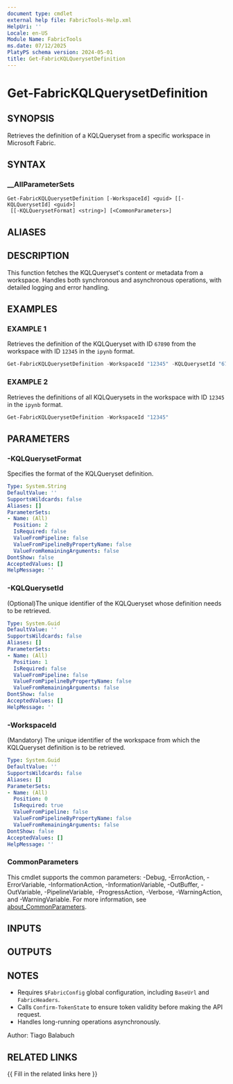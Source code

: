 ```yaml
---
document type: cmdlet
external help file: FabricTools-Help.xml
HelpUri: ''
Locale: en-US
Module Name: FabricTools
ms.date: 07/12/2025
PlatyPS schema version: 2024-05-01
title: Get-FabricKQLQuerysetDefinition
---
```


# Get-FabricKQLQuerysetDefinition

## SYNOPSIS

Retrieves the definition of a KQLQueryset from a specific workspace in Microsoft Fabric.

## SYNTAX

### __AllParameterSets

```
Get-FabricKQLQuerysetDefinition [-WorkspaceId] <guid> [[-KQLQuerysetId] <guid>]
 [[-KQLQuerysetFormat] <string>] [<CommonParameters>]
```

## ALIASES

## DESCRIPTION

This function fetches the KQLQueryset's content or metadata from a workspace.
Handles both synchronous and asynchronous operations, with detailed logging and error handling.

## EXAMPLES

### EXAMPLE 1

Retrieves the definition of the KQLQueryset with ID `67890` from the workspace with ID `12345` in the `ipynb` format.

```powershell
Get-FabricKQLQuerysetDefinition -WorkspaceId "12345" -KQLQuerysetId "67890"
```

### EXAMPLE 2

Retrieves the definitions of all KQLQuerysets in the workspace with ID `12345` in the `ipynb` format.

```powershell
Get-FabricKQLQuerysetDefinition -WorkspaceId "12345"
```

## PARAMETERS

### -KQLQuerysetFormat

Specifies the format of the KQLQueryset definition.

```yaml
Type: System.String
DefaultValue: ''
SupportsWildcards: false
Aliases: []
ParameterSets:
- Name: (All)
  Position: 2
  IsRequired: false
  ValueFromPipeline: false
  ValueFromPipelineByPropertyName: false
  ValueFromRemainingArguments: false
DontShow: false
AcceptedValues: []
HelpMessage: ''
```

### -KQLQuerysetId

(Optional)The unique identifier of the KQLQueryset whose definition needs to be retrieved.

```yaml
Type: System.Guid
DefaultValue: ''
SupportsWildcards: false
Aliases: []
ParameterSets:
- Name: (All)
  Position: 1
  IsRequired: false
  ValueFromPipeline: false
  ValueFromPipelineByPropertyName: false
  ValueFromRemainingArguments: false
DontShow: false
AcceptedValues: []
HelpMessage: ''
```

### -WorkspaceId

(Mandatory) The unique identifier of the workspace from which the KQLQueryset definition is to be retrieved.

```yaml
Type: System.Guid
DefaultValue: ''
SupportsWildcards: false
Aliases: []
ParameterSets:
- Name: (All)
  Position: 0
  IsRequired: true
  ValueFromPipeline: false
  ValueFromPipelineByPropertyName: false
  ValueFromRemainingArguments: false
DontShow: false
AcceptedValues: []
HelpMessage: ''
```

### CommonParameters

This cmdlet supports the common parameters: -Debug, -ErrorAction, -ErrorVariable,
-InformationAction, -InformationVariable, -OutBuffer, -OutVariable, -PipelineVariable,
-ProgressAction, -Verbose, -WarningAction, and -WarningVariable. For more information, see
[about_CommonParameters](https://go.microsoft.com/fwlink/?LinkID=113216).

## INPUTS

## OUTPUTS

## NOTES

- Requires `$FabricConfig` global configuration, including `BaseUrl` and `FabricHeaders`.
- Calls `Confirm-TokenState` to ensure token validity before making the API request.
- Handles long-running operations asynchronously.

Author: Tiago Balabuch

## RELATED LINKS

{{ Fill in the related links here }}

